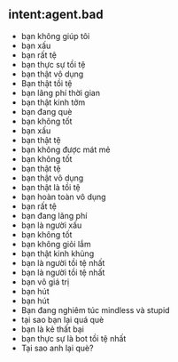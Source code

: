 ## intent:agent.bad
- bạn không giúp tôi
- bạn xấu
- bạn rất tệ
- bạn thực sự tồi tệ
- bạn thật vô dụng
- Bạn thật tồi tệ
- bạn lãng phí thời gian
- bạn thật kinh tởm
- bạn đang què
- bạn không tốt
- bạn xấu
- bạn thật tệ
- bạn không được mát mẻ
- bạn không tốt
- bạn thật tệ
- bạn thật vô dụng
- bạn thật là tồi tệ
- bạn hoàn toàn vô dụng
- bạn rất tệ
- bạn đang lãng phí
- bạn là người xấu
- bạn không tốt
- bạn không giỏi lắm
- bạn thật kinh khủng
- bạn là người tồi tệ nhất
- bạn là người tồi tệ nhất
- bạn vô giá trị
- bạn hút
- bạn hút
- Bạn đang nghiêm túc mindless và stupid
- tại sao bạn lại quá què
- bạn là kẻ thất bại
- bạn thực sự là bot tồi tệ nhất
- Tại sao anh lại què?